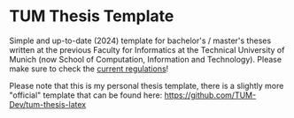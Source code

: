 # TUM Thesis Template
Simple and up-to-date (2024) template for bachelor's / master's theses written at the previous Faculty for Informatics at the Technical University of Munich (now School of Computation, Information and Technology).
Please make sure to check the [current regulations](https://www.cit.tum.de/en/cit/studies/students/thesis-completing-your-studies/informatics/)!

Please note that this is my personal thesis template, there is a slightly more "official" template that can be found here: https://github.com/TUM-Dev/tum-thesis-latex
